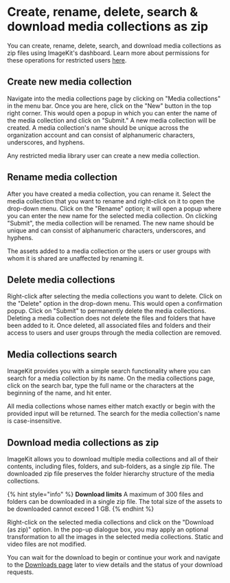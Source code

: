 # Create, rename, delete, search & download media collections as zip

You can create, rename, delete, search, and download media collections as zip files using ImageKit's dashboard. Learn more about permissions for these operations for restricted users [here](../collaboration-and-sharing/README.md#media-collection-permission-levels).

## Create new media collection

Navigate into the media collections page by clicking on "Media collections" in the menu bar. Once you are here, click on the "New" button in the top right corner. This would open a popup in which you can enter the name of the media collection and click on "Submit." A new media collection will be created. A media collection's name should be unique across the organization account and can consist of alphanumeric characters, underscores, and hyphens.

Any restricted media library user can create a new media collection.

## Rename media collection

After you have created a media collection, you can rename it. Select the media collection that you want to rename and right-click on it to open the drop-down menu. Click on the "Rename" option; it will open a popup where you can enter the new name for the selected media collection. On clicking "Submit", the media collection will be renamed. The new name should be unique and can consist of alphanumeric characters, underscores, and hyphens.

The assets added to a media collection or the users or user groups with whom it is shared are unaffected by renaming it. 

## Delete media collections

Right-click after selecting the media collections you want to delete. Click on the "Delete" option in the drop-down menu. This would open a confirmation popup. Click on "Submit" to permanently delete the media collections. Deleting a media collection does not delete the files and folders that have been added to it. Once deleted, all associated files and folders and their access to users and user groups through the media collection are removed.

## Media collections search

ImageKit provides you with a simple search functionality where you can search for a media collection by its name. On the media collections page, click on the search bar, type the full name or the characters at the beginning of the name, and hit enter.

All media collections whose names either match exactly or begin with the provided input will be returned. The search for the media collection's name is case-insensitive.

## Download media collections as zip

ImageKit allows you to download multiple media collections and all of their contents, including files, folders, and sub-folders, as a single zip file. The downloaded zip file preserves the folder hierarchy structure of the media collections.

{% hint style="info" %}
**Download limits**
A maximum of 300 files and folders can be downloaded in a single zip file.
The total size of the assets to be downloaded cannot exceed 1 GB.
{% endhint %}

Right-click on the selected media collections and click on the "Download (as zip)" option. In the pop-up dialogue box, you may apply an optional transformation to all the images in the selected media collections. Static and video files are not modified.

You can wait for the download to begin or continue your work and navigate to the [Downloads page](../media-library/overview/download-media-library-assets-as-zip.md#downloads-page) later to view details and the status of your download requests.
